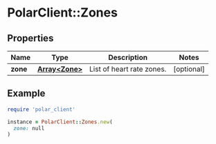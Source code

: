# PolarClient::Zones

## Properties

| Name | Type | Description | Notes |
| ---- | ---- | ----------- | ----- |
| **zone** | [**Array&lt;Zone&gt;**](Zone.md) | List of heart rate zones. | [optional] |

## Example

```ruby
require 'polar_client'

instance = PolarClient::Zones.new(
  zone: null
)
```

